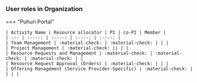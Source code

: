 
### User roles in Organization

=== "Puhuri Portal"

    | Activity Name | Resource allocator | PI | co-PI | Member |
    | --- | :----: | :----: | :----: | :----: |
    | Team Management | :material-check: | :material-check: | | |
    | Project Management | :material-check: || | |
    | Resource Requests and Management | :material-check: | :material-check: | :material-check: | |
    | Resource Request Approval (Orders) | :material-check: | | |
    | Offering Management (Service Provider-Specific) | :material-check: | | | |
